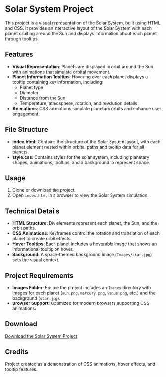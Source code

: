 # Solar System Project

This project is a visual representation of the Solar System, built using HTML and CSS. It provides an interactive layout of the Solar System with each planet orbiting around the Sun and displays information about each planet through tooltips.

## Features

- **Visual Representation**: Planets are displayed in orbit around the Sun with animations that simulate orbital movement.
- **Planet Information Tooltips**: Hovering over each planet displays a tooltip containing key information, including:
  - Planet type
  - Diameter
  - Distance from the Sun
  - Temperature, atmosphere, rotation, and revolution details
- **Animations**: CSS animations simulate planetary orbits and enhance user engagement.

## File Structure

- **index.html**: Contains the structure of the Solar System layout, with each planet element nested within orbital paths and tooltip data for all planets.
- **style.css**: Contains styles for the solar system, including planetary shapes, animations, tooltips, and a background to represent space.

## Usage

1. Clone or download the project.
2. Open `index.html` in a browser to view the Solar System simulation.

## Technical Details

- **HTML Structure**: Div elements represent each planet, the Sun, and the orbit paths.
- **CSS Animations**: Keyframes control the rotation and translation of each planet to create orbit effects.
- **Hover Tooltips**: Each planet includes a hoverable image that shows an informational tooltip on hover.
- **Background**: A space-themed background image (`Images/star.jpg`) sets the visual context.

## Project Requirements

- **Images Folder**: Ensure the project includes an `Images` directory with images for each planet (`sun.png`, `mercury.png`, `venus.png`, etc.) and the background (`star.jpg`).
- **Browser Support**: Optimized for modern browsers supporting CSS animations.

## Download

[Download the Solar System Project](<YOUR_DOWNLOAD_LINK>)

## Credits

Project created as a demonstration of CSS animations, hover effects, and tooltip features.
